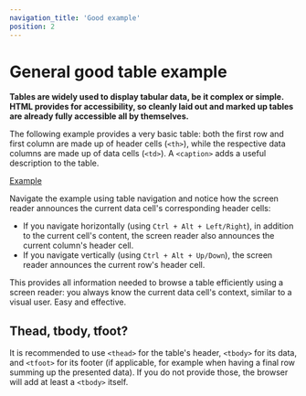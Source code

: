 ```yaml
---
navigation_title: 'Good example'
position: 2
---
```


# General good table example

**Tables are widely used to display tabular data, be it complex or simple. HTML provides for accessibility, so cleanly laid out and marked up tables are already fully accessible all by themselves.**

The following example provides a very basic table: both the first row and first column are made up of header cells (`<th>`), while the respective data columns are made up of data cells (`<td>`). A `<caption>` adds a useful description to the table.

[Example](_examples/generally-good-table)

Navigate the example using table navigation and notice how the screen reader announces the current data cell's corresponding header cells:

- If you navigate horizontally (using `Ctrl + Alt + Left/Right`), in addition to the current cell's content, the screen reader also announces the current column's header cell.
- If you navigate vertically (using `Ctrl + Alt + Up/Down`), the screen reader announces the current row's header cell.

This provides all information needed to browse a table efficiently using a screen reader: you always know the current data cell's context, similar to a visual user. Easy and effective.

## Thead, tbody, tfoot?

It is recommended to use `<thead>` for the table's header, `<tbody>` for its data, and `<tfoot>` for its footer (if applicable, for example when having a final row summing up the presented data). If you do not provide those, the browser will add at least a `<tbody>` itself.
